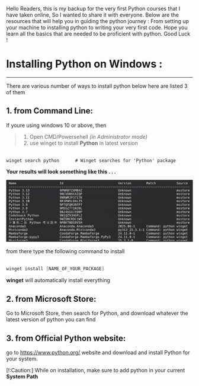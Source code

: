 Hello Readers, this is my backup for the very first Python courses that I have taken online, So I wanted to share it with everyone. Below are the resources that will help you in guiding the python journey : From setting up your machine to installing python to writing your very first code. Hope you learn all the basics that are needed to be proficient with python. Good Luck !

# Installing Python on Windows :
---
There are various number of ways to install python below here are listed 3 of them


## 1. from Command Line:

If youre using windows 10 or above, then 

> 1. Open CMD/Powersehell _(in Administrator mode)_
> 2. use winget to install **Python** in latest version

```powerhsell

winget search python      # Winget searches for 'Python' package

```

**Your results will look something like this . . .**

![result's image for python search using winget](.assets/SS.png "Your results will look something like this")

from there type the following command to install

```powershell

winget install [NAME_OF_YOUR_PACKAGE]

```
 **winget** will automatically install everything


## 2. from Microsoft Store:

Go to Microsoft Store, then search for Python, and download whatever the latest version of python you can find


## 3. from Official Python website:

go to <u>https://www.python.org/</u> website and download and install Python for your system. 

[!:Caution:] While on installation, make sure to add python in your current **System Path**
